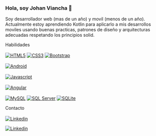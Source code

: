 ### Hola, soy Johan Viancha 👋

<!--
**JohanViancha/JohanViancha** is a ✨ _special_ ✨ repository because its `README.md` (this file) appears on your GitHub profile.

Here are some ideas to get you started:

- 🔭 I’m currently working on ...
- 🌱 I’m currently learning ...
- 👯 I’m looking to collaborate on ...
- 🤔 I’m looking for help with ...
- 💬 Ask me about ...
- 📫 How to reach me: ...
- 😄 Pronouns: ...
- ⚡ Fun fact: ...
-->

Soy desarrollador web (mas de un año) y movil (menos de un año). Actualmente estoy aprendiendo Kotlin para aplicarlo a mis desarrollos moviles usando buenas practicas, patrones de diseño y arquitecturas adecuadas respetando los principios solid.

Habilidades
</br>
</br>
[![HTML5](https://img.shields.io/badge/-gray?logo=html5&label=HTML5&logoColor=white&labelColor=orange&color=orange)]()
[![CSS3](https://img.shields.io/badge/-gray?logo=css3&label=CSS3&logoColor=white&labelColor=blue&color=blue)]()
[![Bootstrap](https://img.shields.io/badge/-gray?logo=bootstrap&label=Bootstrap&logoColor=white&labelColor=purple&color=purple)]()
</br>
</br>
[![Android](https://img.shields.io/badge/Android-Java%20y%20Kotlin-green?logo=android&label=Android)]()
</br>
</br>
[![Javascript](https://img.shields.io/badge/-gray?logo=javascript&label=Javascript&color=yellow)]()
</br>
</br>
[![Angular](https://img.shields.io/badge/-gray?logo=angular&label=Angular&logoColor=Red&labelColor=red&color=red)]()
</br>
</br>
[![MySQL](https://img.shields.io/badge/-gray?logo=mysql&label=MySQL&logoColor=white&labelColor=rgb(54%2097%20129)&color=rgb(54%2097%20129))]()
[![SQL Server](https://img.shields.io/badge/-gray?logo=microsoftsqlserver&label=SQL%20Server&logoColor=white&labelColor=rgb(192%2046%2046)&color=rgb(192%2046%2046))]()
[![SQLite](https://img.shields.io/badge/-gray?logo=sqlite&label=SQLite&logoColor=white&labelColor=rgb(1%2058%2087)&color=rgb(1%2058%2087))]()

Contacto
</br>
</br>
[![Linkedin](https://img.shields.io/badge/-gray?logo=linkedin&label=Perfil%20de%20Linkedin&logoColor=white&labelColor=rgb(10%20102%20194)&color=rgb(10%20102%20194))](https://www.linkedin.com/in/johan-ferney-viancha-abril-a95bb8177/)

[![Linkedin](https://img.shields.io/badge/-gray?logo=linkedin&label=Enviar%20correo&logoColor=white&labelColor=rgb(221%2078%2062)&color=rgb(221%2078%2062))](mailto:vianchajohan@gmailcom)





